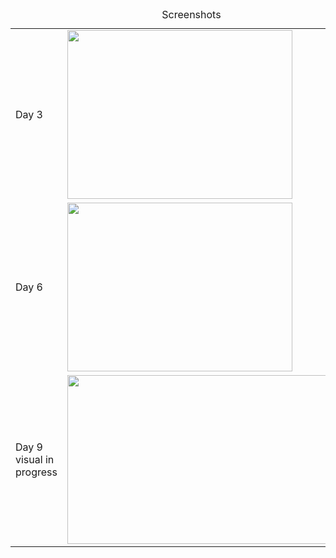 <table><caption>Screenshots</caption>
  <tr><td>Day 3<td><img src="http://msc27.me.uk/AoC2021/day03-1.png" width="360" height="270">
  <tr><td>Day 6<td><img src="http://msc27.me.uk/AoC2021/day06-1.png" width="360" height="270">
  <tr><td>Day 9 visual in progress<td><img src="http://msc27.me.uk/AoC2021/day09-1.png" width="480" height="270">
</table>

